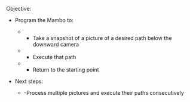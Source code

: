 Objective:

* Program the Mambo to:
	* - Take a snapshot of a picture of a desired path below the downward camera
	* - Execute that path
	* - Return to the starting point

* Next steps:
	* -Process multiple pictures and execute their paths consecutively